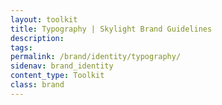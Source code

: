 ```yaml
---
layout: toolkit
title: Typography | Skylight Brand Guidelines
description:
tags:
permalink: /brand/identity/typography/
sidenav: brand_identity
content_type: Toolkit
class: brand
---
```


